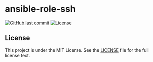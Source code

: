 # ansible-role-ssh

[![GitHub last commit](https://img.shields.io/github/last-commit/ursinn/ansible-role-ssh?logo=github&style=for-the-badge)](https://github.com/ursinn/ansible-role-ssh/commits)
[![License](https://img.shields.io/github/license/ursinn/ansible-role-ssh?style=for-the-badge)](https://github.com/ursinn/ansible-role-ssh/blob/main/LICENSE)

## License

This project is under the MIT License. See the [LICENSE](https://github.com/ursinn/ansible-role-ssh/blob/main/LICENSE) file for the full license text.
